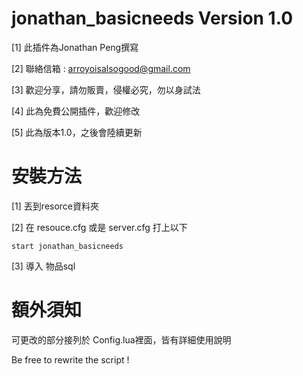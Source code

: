 # jonathan_basicneeds Version 1.0

[1] 此插件為Jonathan Peng撰寫

[2] 聯絡信箱 : arroyoisalsogood@gmail.com

[3] 歡迎分享，請勿販賣，侵權必究，勿以身試法

[4] 此為免費公開插件，歡迎修改

[5] 此為版本1.0，之後會陸續更新


# 安裝方法

[1] 丟到resorce資料夾

[2] 在 resouce.cfg 或是 server.cfg 打上以下

```````````````````````````````````````````
start jonathan_basicneeds

```````````````````````````````````````````

[3] 導入 物品sql 


# 額外須知

可更改的部分接列於 Config.lua裡面，皆有詳細使用說明

Be free to rewrite the script !

